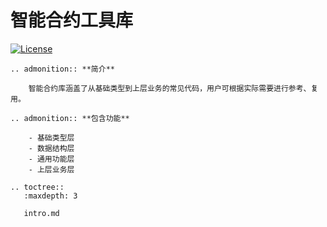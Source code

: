 # 智能合约工具库

[![License](https://img.shields.io/badge/license-Apache%202-4EB1BA.svg)](https://www.apache.org/licenses/LICENSE-2.0.html)

```eval_rst
.. admonition:: **简介**

    智能合约库涵盖了从基础类型到上层业务的常见代码，用户可根据实际需要进行参考、复用。
```

```eval_rst
.. admonition:: **包含功能**

    - 基础类型层
    - 数据结构层
    - 通用功能层
    - 上层业务层
```
```eval_rst
.. toctree::
   :maxdepth: 3
   
   intro.md
```